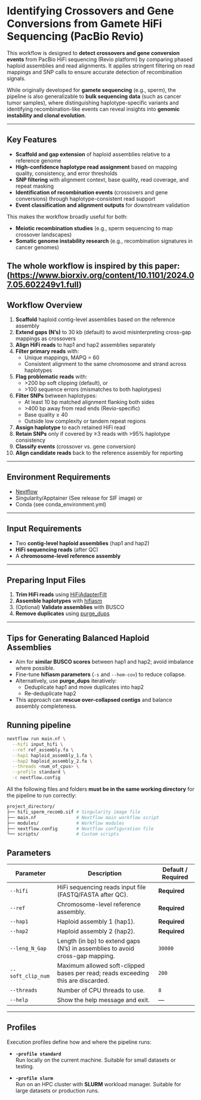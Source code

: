 # Identifying Crossovers and Gene Conversions from Gamete HiFi Sequencing (PacBio Revio)

This workflow is designed to **detect crossovers and gene conversion events** from PacBio HiFi sequencing (Revio platform) by comparing phased haploid assemblies and read alignments. It applies stringent filtering on read mappings and SNP calls to ensure accurate detection of recombination signals.  

While originally developed for **gamete sequencing** (e.g., sperm), the pipeline is also generalizable to **bulk sequencing data** (such as cancer tumor samples), where distinguishing haplotype-specific variants and identifying recombination-like events can reveal insights into **genomic instability and clonal evolution**.  

---

## Key Features

- **Scaffold and gap extension** of haploid assemblies relative to a reference genome  
- **High-confidence haplotype read assignment** based on mapping quality, consistency, and error thresholds  
- **SNP filtering** with alignment context, base quality, read coverage, and repeat masking  
- **Identification of recombination events** (crossovers and gene conversions) through haplotype-consistent read support  
- **Event classification and alignment outputs** for downstream validation  

This makes the workflow broadly useful for both:  
- **Meiotic recombination studies** (e.g., sperm sequencing to map crossover landscapes)  
- **Somatic genome instability research** (e.g., recombination signatures in cancer genomes)  

The whole workflow is inspired by this paper: (https://www.biorxiv.org/content/10.1101/2024.07.05.602249v1.full)
---

## Workflow Overview

1. **Scaffold** haploid contig-level assemblies based on the reference assembly  
2. **Extend gaps (N’s)** to 30 kb (default) to avoid misinterpreting cross-gap mappings as crossovers  
3. **Align HiFi reads** to hap1 and hap2 assemblies separately  
4. **Filter primary reads** with:  
   - Unique mappings, MAPQ = 60  
   - Consistent alignment to the same chromosome and strand across haplotypes  
5. **Flag problematic reads** with:  
   - \>200 bp soft clipping (default), or  
   - \>100 sequence errors (mismatches to both haplotypes)  
6. **Filter SNPs** between haplotypes:  
   - At least 10 bp matched alignment flanking both sides  
   - \>400 bp away from read ends (Revio-specific)  
   - Base quality ≥ 40  
   - Outside low complexity or tandem repeat regions  
7. **Assign haplotype** to each retained HiFi read  
8. **Retain SNPs** only if covered by ≥3 reads with >95% haplotype consistency  
9. **Classify events** (crossover vs. gene conversion)  
10. **Align candidate reads** back to the reference assembly for reporting  

---

## Environment Requirements

- [Nextflow](https://github.com/nextflow-io/nextflow)  
- Singularity/Apptainer (See release for SIF image)
  or 
- Conda (see conda_environment.yml)
---

## Input Requirements

- Two **contig-level haploid assemblies** (hap1 and hap2)  
- **HiFi sequencing reads** (after QC)  
- A **chromosome-level reference assembly**

---

## Preparing Input Files

1. **Trim HiFi reads** using [HiFiAdapterFilt](https://github.com/sheinasim-USDA/HiFiAdapterFilt.git)  
2. **Assemble haplotypes** with [hifiasm](https://github.com/chhylp123/hifiasm.git)  
3. (Optional) **Validate assemblies** with BUSCO  
4. **Remove duplicates** using [purge_dups](https://github.com/dfguan/purge_dups.git)  

---

## Tips for Generating Balanced Haploid Assemblies

- Aim for **similar BUSCO scores** between hap1 and hap2; avoid imbalance where possible.  
- Fine-tune **hifiasm parameters** (`-s` and `--hom-cov`) to reduce collapse.  
- Alternatively, use **purge_dups** iteratively:  
  - Deduplicate hap1 and move duplicates into hap2  
  - Re-deduplicate hap2  
- This approach can **rescue over-collapsed contigs** and balance assembly completeness.


## Running pipeline

```bash
nextflow run main.nf \
  --hifi input_hifi \
  --ref ref_assembly.fa \
  --hap1 haploid_assembly_1.fa \
  --hap2 haploid_assembly_2.fa \
  --threads <num_of_cpus> \
  --profile standard \
  -c nextflow.config
```
All the following files and folders **must be in the same working directory** for the pipeline to run correctly:
```bash
project_directory/
├── hifi_sperm_recomb.sif # Singularity image file
├── main.nf               # Nextflow main workflow script
├── modules/              # Workflow modules
├── nextflow.config       # Nextflow configuration file
└── scripts/              # Custom scripts
```


## Parameters

| Parameter         | Description                                                                 | Default / Required |
|-------------------|-----------------------------------------------------------------------------|--------------------|
| `--hifi`          | HiFi sequencing reads input file (FASTQ/FASTA after QC).                    | **Required**       |
| `--ref`           | Chromosome-level reference assembly.                                        | **Required**       |
| `--hap1`          | Haploid assembly 1 (hap1).                                                  | **Required**       |
| `--hap2`          | Haploid assembly 2 (hap2).                                                  | **Required**       |
| `--leng_N_Gap`    | Length (in bp) to extend gaps (N’s) in assemblies to avoid cross-gap mapping.| `30000`            |
| `--soft_clip_num` | Maximum allowed soft-clipped bases per read; reads exceeding this are discarded. | `200`          |
| `--threads`       | Number of CPU threads to use.                                               | `8`                |
| `--help`          | Show the help message and exit.                                             | —                  |

---

## Profiles

Execution profiles define how and where the pipeline runs:

- **`-profile standard`**  
  Run locally on the current machine. Suitable for small datasets or testing.

- **`-profile slurm`**  
  Run on an HPC cluster with **SLURM** workload manager. Suitable for large datasets or production runs.

